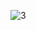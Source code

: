 
![3](https://user-images.githubusercontent.com/63012770/86061470-7df6d800-ba84-11ea-929d-9e607f274a24.png)

